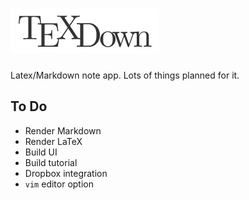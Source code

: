 ![TeXDown](texdown-logo.png)
=======
Latex/Markdown note app.  Lots of things planned for it.

To Do
-----
- Render Markdown
- Render LaTeX
- Build UI
- Build tutorial
- Dropbox integration
- `vim` editor option
